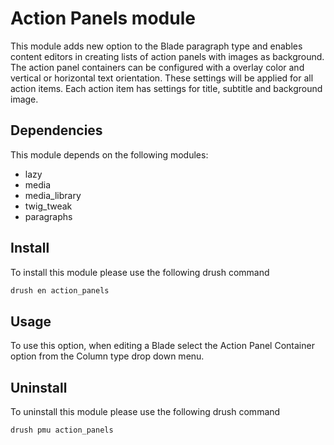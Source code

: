 # Action Panels module

This module adds new option to the Blade paragraph type and enables content editors in creating lists of action panels with images as background. The action panel containers can be configured with a overlay color and vertical or horizontal text orientation. These settings will be applied for all action items. Each action item has settings for title, subtitle and background image. 

## Dependencies

This module depends on the following modules:
  - lazy
  - media
  - media_library
  - twig_tweak
  - paragraphs

## Install

To install this module please use the following drush command

```bash
drush en action_panels
```

## Usage

To use this option, when editing a Blade select the Action Panel Container option from the Column type drop down menu. 

## Uninstall

To uninstall this module please use the following drush command

```bash
drush pmu action_panels
```